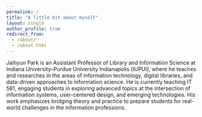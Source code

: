 ```yaml
---
permalink: /
title: "A little bit about myself"
layout: single
author_profile: true
redirect_from: 
  - /about/
  - /about.html
---
```


Jaihyun Park is an Assistant Professor of Library and Information Science at Indiana University–Purdue University Indianapolis (IUPUI), where he teaches and researches in the areas of information technology, digital libraries, and data-driven approaches to information science. He is currently teaching IT 581, engaging students in exploring advanced topics at the intersection of information systems, user-centered design, and emerging technologies. His work emphasizes bridging theory and practice to prepare students for real-world challenges in the information professions.
